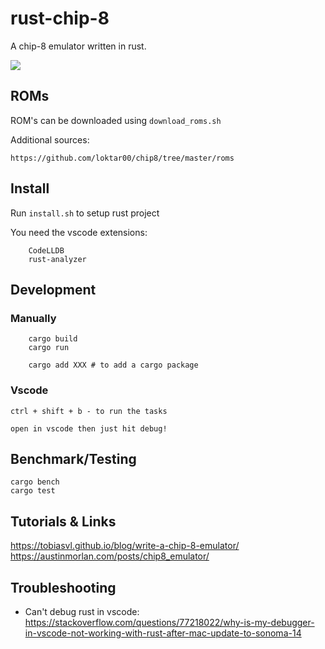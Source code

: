 # rust-chip-8

A chip-8 emulator written in rust.

![](https://austinmorlan.com/posts/chip8_emulator/media/test_opcode.png)

## ROMs

ROM's can be downloaded using ```download_roms.sh```

Additional sources:

    https://github.com/loktar00/chip8/tree/master/roms
    
## Install

Run ```install.sh``` to setup rust project

You need the vscode extensions:

        CodeLLDB
        rust-analyzer

## Development

### Manually

        cargo build
        cargo run

        cargo add XXX # to add a cargo package

### Vscode

    ctrl + shift + b - to run the tasks

    open in vscode then just hit debug!

## Benchmark/Testing

    cargo bench
    cargo test

## Tutorials & Links

https://tobiasvl.github.io/blog/write-a-chip-8-emulator/
https://austinmorlan.com/posts/chip8_emulator/
    
## Troubleshooting

* Can't debug rust in vscode: https://stackoverflow.com/questions/77218022/why-is-my-debugger-in-vscode-not-working-with-rust-after-mac-update-to-sonoma-14
